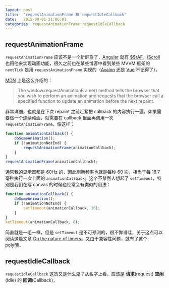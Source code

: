 ```yaml
---
layout: post
title:  "requestAnimationFrame 和 requestIdleCallback"
date:   2015-09-01 21:06:01
categories: requestAnimationFrame requestIdleCallback
---
```


## requestAnimationFrame

`requestAnimationFrame` 应该不是一个新鲜货了，[Angular](https://angularjs.org/) 就有 [$$rAF](https://github.com/angular/angular.js/blob/master/src/ng/raf.js)，[iScroll](http://cubiq.org/iscroll-5) 也用他来实现动画功能，很久之前也在某些博客中看到某些 MVVM 框架的 `nextTick` 是用 `requestAnimationFrame` 实现的（[Avalon](http://rubylouvre.github.io/mvvm/) 还是 [Vue](http://vuejs.org/) 不记得了）。

[MDN](https://developer.mozilla.org/en-US/docs/Web/API/window/requestAnimationFrame) 上是这么介绍的：

> The window.requestAnimationFrame() method tells the browser that you wish to perform an animation and requests that the browser call a specified function to update an animation before the next repaint.

非常详细，也就是在下次 repaint 之前赶紧把 callback 的内容执行一遍。如果需要做一个连续动画，就需要在 callback 里面再调用一次 `requestAnimationFrame`，像这样：

```javascript
function animationCallback() {
    doSomeAnimation();
    if (!animationNotEnd) {
        requestAnimationFrame(animationCallback);
    }
}
requestAnimationFrame(animationCallback);
```

通常我的显示器都是 60Hz 的，因此刷新频率也就是每秒 60 次，相当于每 16.7 毫秒执行一次上面的 `animationCallback`。这个不禁然人想起了 `setTimeout`，特别是我们在写 canvas 的时候也经常会有类似的用法：

```javascript
function animationCallback() {
    doSomeAnimation();
    if (!animationNotEnd) {
        setTimeout(animationCallback, 16);
    }
}
setTimeout(animationCallback, 0);
```

简直就是一毛一样，但是 `setTimeout` 是不可预测的，很不靠谱哇，关于这点可以阅读这篇文章 [On the nature of timers](http://blog.getify.com/on-the-nature-of-timers/)。又由于兼容性问题，就有了这个 [polyfill](https://gist.github.com/paulirish/1579671)。


## requestIdleCallback

`requestIdleCallback` 这货又是什么鬼？从名字上看，应该是 **请求**(request) **空闲**(Idle) 的 **回调**(Callback)，
